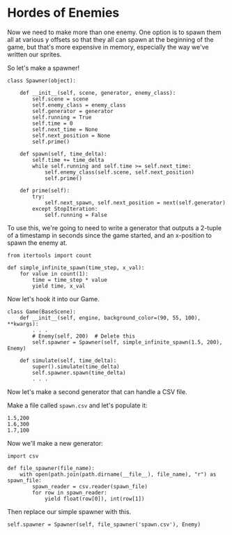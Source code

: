 # Hordes of Enemies

Now we need to make more than one enemy. One option is to spawn them all
at various y offsets so that they all can spawn at the beginning of the
game, but that's more expensive in memory, especially the way we've
written our sprites.

So let's make a spawner!

    class Spawner(object):

        def __init__(self, scene, generator, enemy_class):
            self.scene = scene
            self.enemy_class = enemy_class
            self.generator = generator
            self.running = True
            self.time = 0
            self.next_time = None
            self.next_position = None
            self.prime()

        def spawn(self, time_delta):
            self.time += time_delta
            while self.running and self.time >= self.next_time:
                self.enemy_class(self.scene, self.next_position)
                self.prime()

        def prime(self):
            try:
                self.next_spawn, self.next_position = next(self.generator)
            except StopIteration:
                self.running = False

To use this, we're going to need to write a generator that outputs a
2-tuple of a timestamp in seconds since the game started, and an
x-position to spawn the enemy at.

    from itertools import count

    def simple_infinite_spawn(time_step, x_val):
        for value in count(1):
            time = time_step * value
            yield time, x_val

Now let's hook it into our Game.

    class Game(BaseScene):
        def __init__(self, engine, background_color=(90, 55, 100), **kwargs):
            . . .
            # Enemy(self, 200)  # Delete this
            self.spawner = Spawner(self, simple_infinite_spawn(1.5, 200), Enemy)

        def simulate(self, time_delta):
            super().simulate(time_delta)
            self.spawner.spawn(time_delta)
            . . .

Now let's make a second generator that can handle a CSV file.

Make a file called `spawn.csv` and let's populate it:

    1.5,200
    1.6,300
    1.7,100

Now we'll make a new generator:

    import csv

    def file_spawner(file_name):
        with open(path.join(path.dirname(__file__), file_name), "r") as spawn_file:
            spawn_reader = csv.reader(spawn_file)
            for row in spawn_reader:
                yield float(row[0]), int(row[1])

Then replace our simple spawner with this.

    self.spawner = Spawner(self, file_spawner('spawn.csv'), Enemy)

